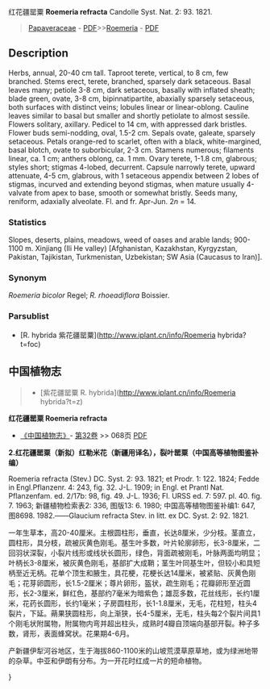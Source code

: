 红花疆罂粟 **Roemeria refracta** Candolle Syst. Nat. 2: 93. 1821.

> [Papaveraceae](http://www.iplant.cn/info/Papaveraceae?t=foc) - [PDF](http://www.iplant.cn/foc/pdf/Papaveraceae.pdf)>>[Roemeria](http://www.iplant.cn/info/Roemeria?t=foc) - [PDF](http://www.iplant.cn/foc/pdf/Roemeria.pdf)

## Description

Herbs, annual, 20-40 cm tall. Taproot terete, vertical, to 8 cm, few branched. Stems erect, terete, branched, sparsely dark setaceous. Basal leaves many; petiole 3-8 cm, dark setaceous, basally with inflated sheath; blade green, ovate, 3-8 cm, bipinnatipartite, abaxially sparsely setaceous, both surfaces with distinct veins; lobules linear or linear-oblong. Cauline leaves similar to basal but smaller and shortly petiolate to almost sessile. Flowers solitary, axillary. Pedicel to 14 cm, with appressed dark bristles. Flower buds semi-nodding, oval, 1.5-2 cm. Sepals ovate, galeate, sparsely setaceous. Petals orange-red to scarlet, often with a black, white-margined, basal blotch, ovate to suborbicular, 2-3 cm. Stamens numerous; filaments linear, ca. 1 cm; anthers oblong, ca. 1 mm. Ovary terete, 1-1.8 cm, glabrous; styles short; stigmas 4-lobed, decurrent. Capsule narrowly terete, upward attenuate, 4-5 cm, glabrous, with 1 setaceous appendix between 2 lobes of stigmas, incurved and extending beyond stigmas, when mature usually 4-valvate from apex to base, smooth or somewhat bristly. Seeds many, reniform, adaxially alveolate. Fl. and fr. Apr-Jun. 2*n* = 14.

### Statistics
Slopes, deserts, plains, meadows, weed of oases and arable lands; 900-1100 m. Xinjiang (Ili He valley) [Afghanistan, Kazakhstan, Kyrgyzstan, Pakistan, Tajikistan, Turkmenistan, Uzbekistan; SW Asia (Caucasus to Iran)].

### Synonym
*Roemeria bicolor* Regel; *R. rhoeadiflora* Boissier.

### Parsublist

* [R.  hybrida  紫花疆罂粟](http://www.iplant.cn/info/Roemeria hybrida?t=foc)

## 中国植物志

> * [紫花疆罂粟  R.  hybrida](http://www.iplant.cn/info/Roemeria hybrida?t=z)

**红花疆罂粟 Roemeria refracta**

* [《中国植物志》](http://www.iplant.cn/frps)- [第32卷](http://www.iplant.cn/frps/vol/32) >> 068页 [PDF](http://www.iplant.cn/frps/pdf/32/068.pdf)

**2.红花疆罂粟（新拟）红勒米花（新疆用译名），裂叶罂粟（中国高等植物图鉴补编）**

Roemeria refracta (Stev.) DC. Syst. 2: 93. 1821; et Prodr. 1: 122. 1824; Fedde in Engl.Pflanzenr. 4: 243, fig. 32. J-L. 1909; in Engl. et Prantl Nat. Pflanzenfam. ed. 2/17b: 98, fig. 49. J-L. 1936; Fl. URSS ed. 7: 597. pl. 40. fig. 7. 1963; 新疆植物检索表2: 336, 图版13: 6. 1980; 中国高等植物图鉴补编1: 647, 图8698. 1982.——Glaucium refracta Stev. in litt. ex DC. Syst. 2: 92. 1821.

一年生草本，高20-40厘米。主根圆柱形，垂直，长达8厘米，少分枝。茎直立，圆柱形，具分枝，疏被灰黄色刚毛。基生叶多数，叶片轮廓卵形，长3-8厘米，二回羽状深裂，小裂片线形或线状长圆形，绿色，背面疏被刚毛，叶脉两面均明显；叶柄长3-8厘米，被灰黄色刚毛，基部扩大成鞘；茎生叶同基生叶，但较小和具短柄至近无柄。花单个顶生和腋生，具花梗，花梗长达14厘米，被紧贴、灰黄色刚毛；花芽卵圆形，长1.5-2厘米；尊片卵形，盔状，疏生刚毛；花瓣卵形至近圆形，长2-3厘米，鲜红色，基部约7毫米为暗紫色；雄蕊多数，花丝线形，长约1厘米，花药长圆形，长约1毫米；子房圆柱形，长1-1.8厘米，无毛，花柱短，柱头4裂片，下延。蒴果狭圆柱形，向上渐狭，长4-5厘米，无毛，柱头每2个裂片间具1个刚毛状附属物，附属物内弯并超出柱头，成熟时4瓣自顶端向基部开裂。种子多数，肾形，表面蜂窝状。花果期4-6月。

产新疆伊犁河谷地区，生于海拔860-1100米的山坡荒漠草原草地，或为绿洲地带的杂草。中亚和伊朗有分布。为一开花时红成一片的短命植物。

}